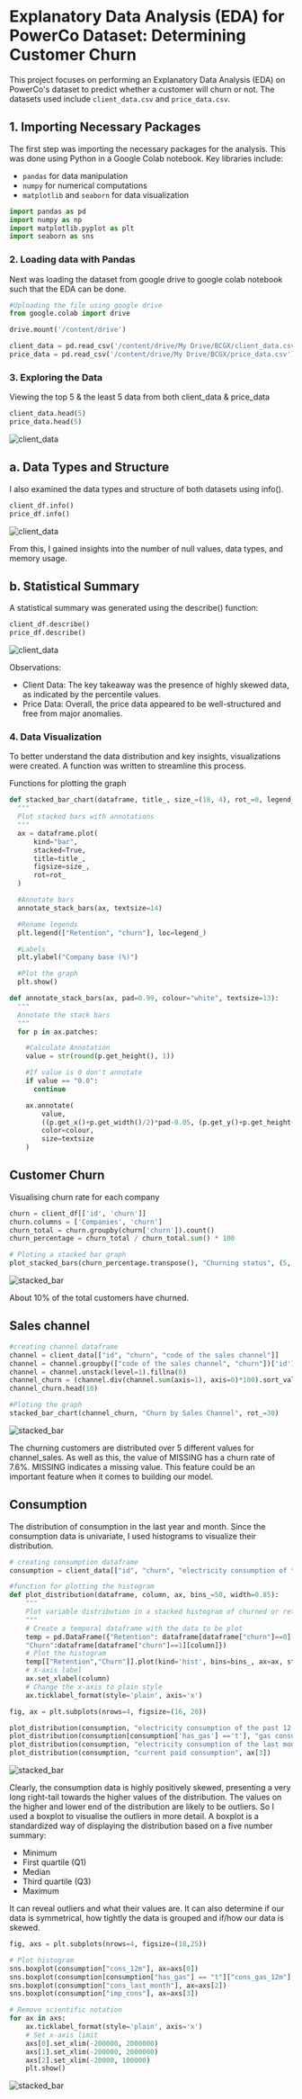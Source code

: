 # Explanatory Data Analysis (EDA) for PowerCo Dataset: Determining Customer Churn

This project focuses on performing an Explanatory Data Analysis (EDA) on PowerCo's dataset to predict whether a customer will churn or not. The datasets used include `client_data.csv` and `price_data.csv`.

## 1. Importing Necessary Packages

The first step was importing the necessary packages for the analysis. This was done using Python in a Google Colab notebook. Key libraries include:
- `pandas` for data manipulation
- `numpy` for numerical computations
- `matplotlib` and `seaborn` for data visualization

```python
import pandas as pd
import numpy as np
import matplotlib.pyplot as plt
import seaborn as sns
```

### 2. Loading data with Pandas

Next was loading the dataset from google drive to google colab notebook such that the EDA can be done.

```python
#Uploading the file using google drive
from google.colab import drive

drive.mount('/content/drive')

client_data = pd.read_csv('/content/drive/My Drive/BCGX/client_data.csv')
price_data = pd.read_csv('/content/drive/My Drive/BCGX/price_data.csv')
```

### 3. Exploring the Data

Viewing the top 5 & the least 5 data from both client_data & price_data

```python
client_data.head(5)
price_data.head(5)
```
![client_data](assets/)

## a. Data Types and Structure

I also examined the data types and structure of both datasets using info().

```python
client_df.info()
price_df.info()
```

![client_data](assets/)

From this, I gained insights into the number of null values, data types, and memory usage.

## b. Statistical Summary

A statistical summary was generated using the describe() function:

```python
client_df.describe()
price_df.describe()
```
![client_data](assets/)

Observations:
- Client Data: The key takeaway was the presence of highly skewed data, as indicated by the percentile values.
- Price Data: Overall, the price data appeared to be well-structured and free from major anomalies.

### 4. Data Visualization

To better understand the data distribution and key insights, visualizations were created. A function was written to streamline this process.

Functions for plotting the graph

```python
def stacked_bar_chart(dataframe, title_, size_=(18, 4), rot_=0, legend_="upper right"):
  """
  Plot stacked bars with annotations
  """
  ax = dataframe.plot(
      kind="bar",
      stacked=True,
      title=title_,
      figsize=size_,
      rot=rot_
  )

  #Annotate bars
  annotate_stack_bars(ax, textsize=14)

  #Rename legends
  plt.legend(["Retention", "churn"], loc=legend_)

  #Labels
  plt.ylabel("Company base (%)")

  #Plot the graph
  plt.show()

def annotate_stack_bars(ax, pad=0.99, colour="white", textsize=13):
  """
  Annotate the stack bars
  """
  for p in ax.patches:

    #Calculate Annotation
    value = str(round(p.get_height(), 1))

    #If value is 0 don't annotate
    if value == "0.0":
      continue

    ax.annotate(
        value,
        ((p.get_x()+p.get_width()/2)*pad-0.05, (p.get_y()+p.get_height()/2)*pad),
        color=colour,
        size=textsize
    )
```

## Customer Churn

Visualising churn rate for each company

```python
churn = client_df[['id', 'churn']]
churn.columns = ['Companies', 'churn']
churn_total = churn.groupby(churn['churn']).count()
churn_percentage = churn_total / churn_total.sum() * 100

# Ploting a stacked bar graph
plot_stacked_bars(churn_percentage.transpose(), "Churning status", (5, 5), legend_="lower right")
```
![stacked_bar](assets/)

About 10% of the total customers have churned.

## Sales channel

```python
#creating channel dataframe
channel = client_data[["id", "churn", "code of the sales channel"]]
channel = channel.groupby(["code of the sales channel", "churn"])['id'].count()
channel = channel.unstack(level=1).fillna(0)
channel_churn = (channel.div(channel.sum(axis=1), axis=0)*100).sort_values(by=[1], ascending=False)
channel_churn.head(10)

#Ploting the graph
stacked_bar_chart(channel_churn, "Churn by Sales Channel", rot_=30)
```

![stacked_bar](assets/)

The churning customers are distributed over 5 different values for channel_sales. As well as this, the value of MISSING has a churn rate of 7.6%. MISSING indicates a missing value. This feature could be an important feature when it comes to building our model.

## Consumption

The distribution of consumption in the last year and month. Since the consumption data is univariate, I used histograms to visualize their distribution.

```python
# creating consumption dataframe
consumption = client_data[["id", "churn", "electricity consumption of the past 12 months", "gas consumption of the past 12 months", "electricity consumption of the last month", "has_gas", "current paid consumption"]]
```

```python
#function for plotting the histogram
def plot_distribution(dataframe, column, ax, bins_=50, width=0.85):
    """
    Plot variable distribution in a stacked histogram of churned or retained company
    """
    # Create a temporal dataframe with the data to be plot
    temp = pd.DataFrame({"Retention": dataframe[dataframe["churn"]==0][column],
    "Churn":dataframe[dataframe["churn"]==1][column]})
    # Plot the histogram
    temp[["Retention","Churn"]].plot(kind='hist', bins=bins_, ax=ax, stacked=True)
    # X-axis label
    ax.set_xlabel(column)
    # Change the x-axis to plain style
    ax.ticklabel_format(style='plain', axis='x')
```

```python
fig, ax = plt.subplots(nrows=4, figsize=(16, 20))

plot_distribution(consumption, "electricity consumption of the past 12 months", ax[0])
plot_distribution(consumption[consumption['has_gas'] =='t'], "gas consumption of the past 12 months", ax[1])
plot_distribution(consumption, "electricity consumption of the last month", ax[2])
plot_distribution(consumption, "current paid consumption", ax[3])
```

![stacked_bar](assets/)

Clearly, the consumption data is highly positively skewed, presenting a very long right-tail towards the higher values of the distribution. The values on the higher and lower end of the distribution are likely to be outliers. So I used a boxplot to visualise the outliers in more detail. A boxplot is a standardized way of displaying the distribution based on a five number summary:

- Minimum
- First quartile (Q1)
- Median
- Third quartile (Q3)
- Maximum
  
It can reveal outliers and what their values are. It can also determine if our data is symmetrical, how tightly the data is grouped and if/how our data is skewed.

```python
fig, axs = plt.subplots(nrows=4, figsize=(18,25))

# Plot histogram
sns.boxplot(consumption["cons_12m"], ax=axs[0])
sns.boxplot(consumption[consumption["has_gas"] == "t"]["cons_gas_12m"], ax=axs[1])
sns.boxplot(consumption["cons_last_month"], ax=axs[2])
sns.boxplot(consumption["imp_cons"], ax=axs[3])

# Remove scientific notation
for ax in axs:
    ax.ticklabel_format(style='plain', axis='x')
    # Set x-axis limit
    axs[0].set_xlim(-200000, 2000000)
    axs[1].set_xlim(-200000, 2000000)
    axs[2].set_xlim(-20000, 100000)
    plt.show()
```

![stacked_bar](assets/)









